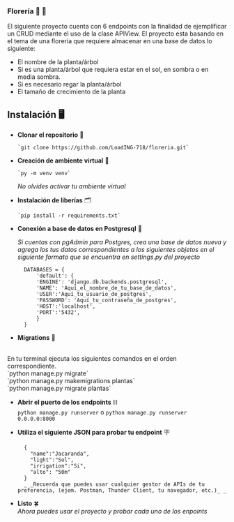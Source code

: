 ### Florería :sunflower: :white_flower:

El siguiente proyecto cuenta con 6 endpoints con la finalidad de ejemplificar un CRUD mediante el uso de la clase APIView. El proyecto esta basando en el tema de una florería que requiere almacenar en una base de datos lo siguiente:

- El nombre de la planta/árbol
- Si es una planta/árbol que requiera estar en el sol, en sombra o en media sombra.
- Si es necesario regar la planta/árbol
- El tamaño de crecimiento de la planta

## Instalación :desktop_computer:

+ **Clonar el repositorio** :link:
  
      `git clone https://github.com/LoadING-718/floreria.git`
  
+ **Creación de ambiente virtual** :wrench:
 
      `py -m venv venv`

  
  _No olvides activar tu ambiente virtual_
  
+ **Instalación de liberías** :card_index_dividers:
  
  
      `pip install -r requirements.txt`
  
+ **Conexión a base de datos en Postgresql**  :electric_plug: <br>

  _Si cuentas con pgAdmin para Postgres, crea una base de datos nueva y agrega los tus datos correspondientes a los siguientes objetos en el siguiente formato que se encuentra en settings.py del proyecto_ 
        
        
        DATABASES = {
            'default': {
            'ENGINE': 'django.db.backends.postgresql',
            'NAME': 'Aquí_el_nombre_de_tu_base_de_datos',
            'USER':'Aquí_tu_usuario_de_postgres',
            'PASSWORD': 'Aquí_tu_contraseña_de_postgres',
            'HOST':'localhost',
            'PORT':'5432',
            }
        }

+ **Migrations** :page_with_curl:
 <br>
  En tu terminal ejecuta los siguientes comandos en el orden correspondiente.
  <br>
        `python manage.py migrate` <br>
        `python manage.py makemigrations plantas` <br>
        `python manage.py migrate plantas`<br>
  
+ **Abrir el puerto de los endpoints** :chains:
  <br>
        `python manage.py runserver` o `python manage.py runserver 0.0.0.0:8000`
  
+ **Utiliza el siguiente JSON para probar tu endpoint**  :placard:
  <br>
  
        {
          "name":"Jacaranda",
          "light":"Sol",
          "irrigation":"Si",
          "alto": "50m"
        }
        _ _Recuerda que puedes usar cualquier gestor de APIs de tu preferencia, (ejem. Postman, Thunder Client, tu navegador, etc.)_ _
  
+ **Listo** :four_leaf_clover: <br>
      _Ahora puedes usar el proyecto y probar cada uno de los enpoints_

